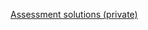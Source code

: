 [Assessment solutions (private)](https://github.com/ScriptEdcurriculum/solutions/tree/master/units/5-javascript/lessons/1-variable)
